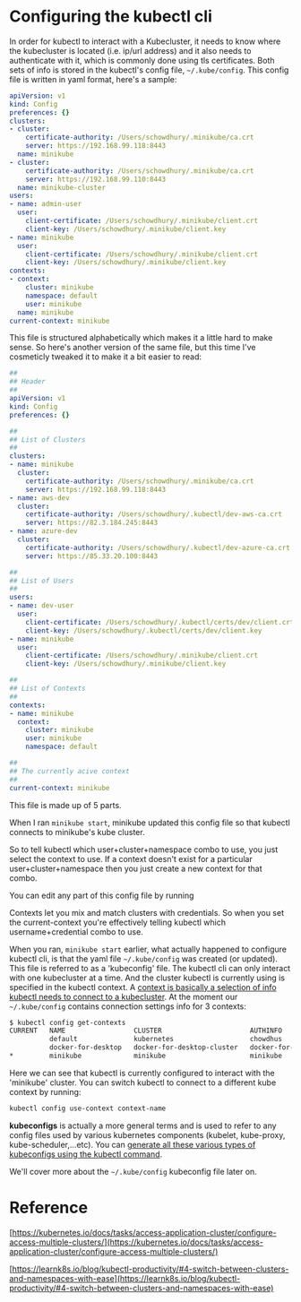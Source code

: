 # Configuring the kubectl cli

In order for kubectl to interact with a Kubecluster, it needs to know where the kubecluster is located (i.e. ip/url address) and it also needs to authenticate with it, which is commonly done using tls certificates. Both sets of info is stored in the kubectl's config file, `~/.kube/config`. This config file is written in yaml format, here's a sample:

```yaml
apiVersion: v1
kind: Config
preferences: {}
clusters:
- cluster:
    certificate-authority: /Users/schowdhury/.minikube/ca.crt
    server: https://192.168.99.118:8443
  name: minikube
- cluster:
    certificate-authority: /Users/schowdhury/.minikube/ca.crt
    server: https://192.168.99.110:8443
  name: minikube-cluster
users:
- name: admin-user
  user:
    client-certificate: /Users/schowdhury/.minikube/client.crt
    client-key: /Users/schowdhury/.minikube/client.key
- name: minikube
  user:
    client-certificate: /Users/schowdhury/.minikube/client.crt
    client-key: /Users/schowdhury/.minikube/client.key
contexts:
- context:
    cluster: minikube
    namespace: default
    user: minikube
  name: minikube
current-context: minikube
```

This file is structured alphabetically which makes it a little hard to make sense. So here's another version of the same file, but this time I've cosmeticly tweaked it to make it a bit easier to read:

```yaml
##
## Header
##
apiVersion: v1
kind: Config
preferences: {}

##
## List of Clusters
##
clusters:
- name: minikube
  cluster:
    certificate-authority: /Users/schowdhury/.minikube/ca.crt
    server: https://192.168.99.118:8443
- name: aws-dev
  cluster:
    certificate-authority: /Users/schowdhury/.kubectl/dev-aws-ca.crt
    server: https://82.3.184.245:8443
- name: azure-dev
  cluster:
    certificate-authority: /Users/schowdhury/.kubectl/dev-azure-ca.crt
    server: https://85.33.20.100:8443

##
## List of Users
##
users:
- name: dev-user
  user:
    client-certificate: /Users/schowdhury/.kubectl/certs/dev/client.crt
    client-key: /Users/schowdhury/.kubectl/certs/dev/client.key
- name: minikube
  user:
    client-certificate: /Users/schowdhury/.minikube/client.crt
    client-key: /Users/schowdhury/.minikube/client.key

##
## List of Contexts
##
contexts:
- name: minikube
  context:
    cluster: minikube
    user: minikube
    namespace: default

##
## The currently acive context
##
current-context: minikube
```

This file is made up of 5 parts. 


When I ran `minikube start`, minikube updated this config file so that kubectl connects to minikube's kube cluster. 



So to tell kubectl which user+cluster+namespace combo to use, you just select the context to use. If a context doesn't exist for a particular user+cluster+namespace then you just create a new context for that combo. 


You can edit any part of this config file by running 





Contexts let you mix and match clusters with credentials. So when you set the current-context you're effectively telling kubectl which username+credential combo to use. 



When you ran, `minikube start` earlier, what actually happened to configure kubectl cli, is that the yaml file `~/.kube/config` was created (or updated). This file is referred to as a 'kubeconfig' file. The kubectl cli can only interact with one kubecluster at a time. And the cluster kubectl is currently using is specified in the kubectl context. A [context is basically a selection of info kubectl needs to connect to a kubecluster](https://learnk8s.io/blog/kubectl-productivity/#4-switch-between-clusters-and-namespaces-with-ease). At the moment our `~/.kube/config` contains connection settings info for 3 contexts:

```bash
$ kubectl config get-contexts
CURRENT   NAME                 CLUSTER                      AUTHINFO             NAMESPACE
          default              kubernetes                   chowdhus
          docker-for-desktop   docker-for-desktop-cluster   docker-for-desktop
*         minikube             minikube                     minikube
```

Here we can see that kubectl is currently configured to interact with the 'minikube' cluster.
You can switch kubectl to connect to a different kube context by running:

```bash
kubectl config use-context context-name
```

**kubeconfigs** is actually a more general terms and is used to refer to any config files used by various kubernetes components (kubelet, kube-proxy, kube-scheduler,...etc). You can [generate all these various types of kubeconfigs using the kubectl command](https://github.com/kelseyhightower/kubernetes-the-hard-way/blob/master/docs/05-kubernetes-configuration-files.md#the-kubelet-kubernetes-configuration-file).

We'll cover more about the `~/.kube/config` kubeconfig file later on.


# Reference

[https://kubernetes.io/docs/tasks/access-application-cluster/configure-access-multiple-clusters/](https://kubernetes.io/docs/tasks/access-application-cluster/configure-access-multiple-clusters/)

[https://learnk8s.io/blog/kubectl-productivity/#4-switch-between-clusters-and-namespaces-with-ease](https://learnk8s.io/blog/kubectl-productivity/#4-switch-between-clusters-and-namespaces-with-ease)